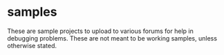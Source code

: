 # samples

These are sample projects to upload to various forums for help in debugging problems.  These are not meant to be working samples, unless otherwise stated.
